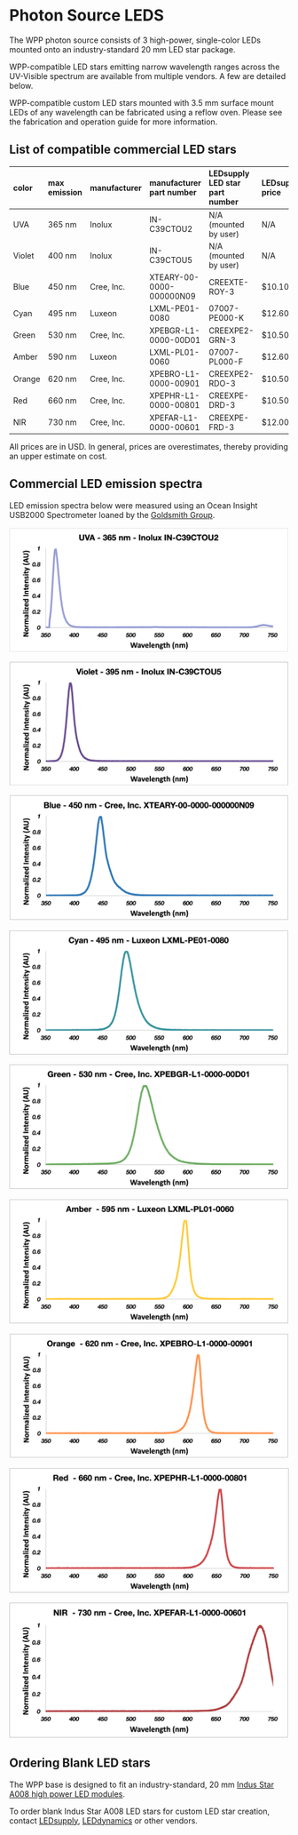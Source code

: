 # Photon Source LEDS

The WPP photon source consists of 3 high-power, single-color LEDs mounted onto an industry-standard 20 mm LED star package. 

WPP-compatible LED stars emitting narrow wavelength ranges across the UV-Visible spectrum are available from multiple vendors. A few are detailed below.

WPP-compatible custom LED stars mounted with 3.5 mm surface mount LEDs of any wavelength can be fabricated using a reflow oven. Please see the fabrication and operation guide for more information.

## List of compatible commercial LED stars

| color          | max emission | manufacturer | manufacturer part number | LEDsupply LED star part number | LEDsupply price | Other vendors |
| :------------- | :----------- | :----------- | :----------------------- | :----------------------------- | :-------------- |:------------- |
| UVA            | 365 nm       | Inolux       | IN-C39CTOU2 	     	   | N/A (mounted by user)	        | N/A             | [DigiKey](https://www.digikey.com/en/products/detail/inolux/IN-C39CTOU2/9681227) [Mouser](https://www.mouser.com/ProductDetail/Inolux/IN-C39CTOU2/?qs=qSfuJ%252Bfl%2Fd4759YPTEyoag%3D%3D) |
| Violet         | 400 nm       | Inolux       | IN-C39CTOU5		       | N/A (mounted by user)          | N/A             | [DigiKey](https://www.digikey.com/en/products/detail/inolux/IN-C39CTOU5/9681233) [Mouser](https://www.mouser.com/ProductDetail/Inolux/IN-C39CTOU5/?qs=qSfuJ%252Bfl%2Fd6BLbca08ZG2g%3D%3D) |
| Blue           | 450 nm       | Cree, Inc.   | XTEARY-00-0000-000000N09  | CREEXTE-ROY-3	                | $10.10          | [DigiKey](https://www.digikey.com/en/products/detail/cree-inc/XTEARY-00-0000-000000N09/3744336) [Mouser](https://www.mouser.com/ProductDetail/Cree-Inc/XTEARY-00-0000-000000N09?qs=ygRr%2Ftkhtevu4HqMzfGc3w%3D%3D) |
| Cyan           | 495 nm       | Luxeon       | LXML-PE01-0080	    	   | 07007-PE000-K	                | $12.60          | [DigiKey](https://www.digikey.com/en/products/detail/lumileds/LXML-PE01-0080/3961255) [Mouser](https://www.mouser.com/ProductDetail/Lumileds/LXML-PE01-0080/?qs=7Vwje68bFtO%2F0g2M%252BAMdYQ%3D%3D) |
| Green          | 530 nm       | Cree, Inc.   | XPEBGR-L1-0000-00D01      | CREEXPE2-GRN-3		            | $10.50          | [DigiKey](https://www.digikey.com/en/products/detail/cree-inc/XPEBGR-L1-0000-00D01/4177200) [Mouser](https://www.mouser.com/ProductDetail/Cree-Inc/XPEBGR-L1-0000-00D01/?qs=rHlcMk0NooK%2FtCgm9PQ0pQ%3D%3D) |
| Amber          | 590 nm       | Luxeon       | LXML-PL01-0060		       | 07007-PL000-F	                | $12.60          | [DigiKey](https://www.digikey.com/en/products/detail/lumileds/LXML-PL01-0050/3961256) [Mouser](https://www.mouser.com/ProductDetail/Lumileds/LXML-PL01-0060?qs=7Vwje68bFtP0H6dN9OA%2FuA%3D%3D) |
| Orange         | 620 nm       | Cree, Inc.   | XPEBRO-L1-0000-00901	   | CREEXPE2-RDO-3                 | $10.50          | [DigiKey](https://www.digikey.com/en/products/detail/cree-inc/XPEBRO-L1-0000-00901/4177164) [Mouser](https://www.mouser.com/ProductDetail/Cree-Inc/XPEBRO-L1-0000-00901?qs=rHlcMk0NooLQklUEc3IqMg%3D%3D) |
| Red            | 660 nm       | Cree, Inc.   | XPEPHR-L1-0000-00801	   | CREEXPE-DRD-3                  | $10.50          | [DigiKey](https://www.digikey.com/en/products/detail/cree-inc/XPEPHR-L1-0000-00801/4895013) [Mouser](https://www.mouser.com/ProductDetail/Cree-Inc/XPEPHR-L1-0000-00801/?qs=3izLlwrMQ7lAtbsWL38zog%3D%3D) |
| NIR            | 730 nm       | Cree, Inc.   | XPEFAR-L1-0000-00601	   | CREEXPE-FRD-3	                | $12.00          | [DigiKey](https://www.digikey.com/en/products/detail/cree-inc/XPEFAR-L1-0000-00601/5303643) [Mouser](https://www.mouser.com/ProductDetail/Cree-Inc/XPEFAR-L1-0000-00601?qs=k72kBymvut%252B0JKg4b6%252BzNg%3D%3D) |

All prices are in USD.
In general, prices are overestimates, thereby providing an upper estimate on cost.

## Commercial LED emission spectra

LED emission spectra below were measured using an Ocean Insight USB2000 Spectrometer loaned by the [Goldsmith Group](https://goldsmith.chem.wisc.edu).

![UVA](./UVA-365-nm-IN-C39CTOU2.png)

![Violet](./Violet-395-nm-IN-C39CTOU5.png)

![Blue](./Blue-450-nm-XTEARY-00-0000-000000N09.png)

![Cyan](./Cyan-495-nm-LXML-PE01-0080.png)

![Green](./Green-530-nm-XPEBGR-L1-0000-00D01.png)

![Amber](./Amber-595-nm-LXML-PL01-0060.png)

![Orange](./Orange-620-nm-XPEBRO-L1-0000-00901.png)

![Red](./Red-660-nm-XPEPHR-L1-0000-00801.png)

![NIR](./NIR-730-nm-XPEFAR-L1-0000-00601.png)

## Ordering Blank LED stars

The WPP base is designed to fit an industry-standard, 20 mm [Indus Star A008 high power LED modules](https://leddynamics.com/indus-star-a007-a008).

To order blank Indus Star A008 LED stars for custom LED star creation, contact [LEDsupply](https://www.ledsupply.com/contact-us), [LEDdynamics](https://leddynamics.com/contact-us) or other vendors.
